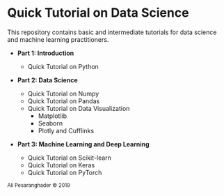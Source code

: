 # Quick Tutorial on Data Science

This repository contains basic and intermediate tutorials for data science and machine learning practitioners.

* **Part 1: Introduction**
  * Quick Tutorial on Python
  
* **Part 2: Data Science**
  * Quick Tutorial on Numpy
  * Quick Tutorial on Pandas
  * Quick Tutorial on Data Visualization
    * Matplotlib
    * Seaborn
    * Plotly and Cufflinks
  
* **Part 3: Machine Learning and Deep Learning**
  * Quick Tutorial on Scikit-learn
  * Quick Tutorial on Keras
  * Quick Tutorial on PyTorch

<sub>Ali Pesaranghader © 2019</sub>
